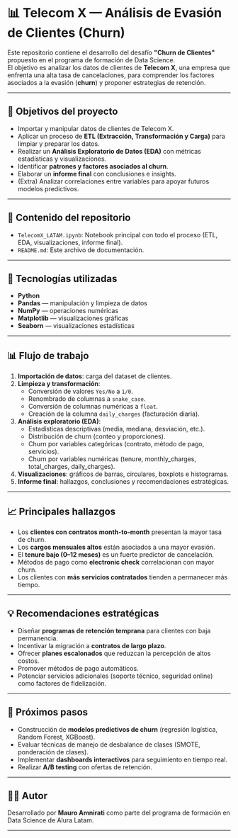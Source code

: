 # 📊 Telecom X — Análisis de Evasión de Clientes (Churn)

Este repositorio contiene el desarrollo del desafío **"Churn de Clientes"** propuesto en el programa de formación de Data Science.  
El objetivo es analizar los datos de clientes de **Telecom X**, una empresa que enfrenta una alta tasa de cancelaciones, para comprender los factores asociados a la evasión (**churn**) y proponer estrategias de retención.

---

## 🚀 Objetivos del proyecto
- Importar y manipular datos de clientes de Telecom X.  
- Aplicar un proceso de **ETL (Extracción, Transformación y Carga)** para limpiar y preparar los datos.  
- Realizar un **Análisis Exploratorio de Datos (EDA)** con métricas estadísticas y visualizaciones.  
- Identificar **patrones y factores asociados al churn**.  
- Elaborar un **informe final** con conclusiones e insights.  
- (Extra) Analizar correlaciones entre variables para apoyar futuros modelos predictivos.  

---

## 📂 Contenido del repositorio
- `TelecomX_LATAM.ipynb`: Notebook principal con todo el proceso (ETL, EDA, visualizaciones, informe final).  
- `README.md`: Este archivo de documentación.  

---

## 🔧 Tecnologías utilizadas
- **Python**  
- **Pandas** — manipulación y limpieza de datos  
- **NumPy** — operaciones numéricas  
- **Matplotlib** — visualizaciones gráficas  
- **Seaborn** — visualizaciones estadísticas

---

## 📊 Flujo de trabajo
1. **Importación de datos**: carga del dataset de clientes.  
2. **Limpieza y transformación**:
   - Conversión de valores `Yes/No` a `1/0`.  
   - Renombrado de columnas a `snake_case`.  
   - Conversión de columnas numéricas a `float`.  
   - Creación de la columna `daily_charges` (facturación diaria).  
3. **Análisis exploratorio (EDA)**:
   - Estadísticas descriptivas (media, mediana, desviación, etc.).  
   - Distribución de churn (conteo y proporciones).  
   - Churn por variables categóricas (contrato, método de pago, servicios).  
   - Churn por variables numéricas (tenure, monthly_charges, total_charges, daily_charges).  
4. **Visualizaciones**: gráficos de barras, circulares, boxplots e histogramas.  
5. **Informe final**: hallazgos, conclusiones y recomendaciones estratégicas.   

---

## 📈 Principales hallazgos
- Los **clientes con contratos month-to-month** presentan la mayor tasa de churn.  
- Los **cargos mensuales altos** están asociados a una mayor evasión.  
- El **tenure bajo (0–12 meses)** es un fuerte predictor de cancelación.  
- Métodos de pago como **electronic check** correlacionan con mayor churn.  
- Los clientes con **más servicios contratados** tienden a permanecer más tiempo.  

---

## 💡 Recomendaciones estratégicas
- Diseñar **programas de retención temprana** para clientes con baja permanencia.  
- Incentivar la migración a **contratos de largo plazo**.  
- Ofrecer **planes escalonados** que reduzcan la percepción de altos costos.  
- Promover métodos de pago automáticos.  
- Potenciar servicios adicionales (soporte técnico, seguridad online) como factores de fidelización.  

---

## 🏁 Próximos pasos
- Construcción de **modelos predictivos de churn** (regresión logística, Random Forest, XGBoost).  
- Evaluar técnicas de manejo de desbalance de clases (SMOTE, ponderación de clases).  
- Implementar **dashboards interactivos** para seguimiento en tiempo real.  
- Realizar **A/B testing** con ofertas de retención.  

---

## 👨‍💻 Autor
Desarrollado por **Mauro Amnirati** como parte del programa de formación en Data Science de Alura Latam.  

---
